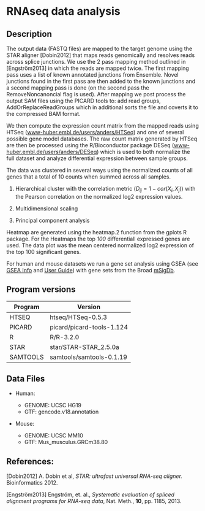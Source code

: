# RNAseq data analysis


## Description

The output data (FASTQ files) are mapped to the target genome using the STAR aligner [Dobin2012] that maps reads genomically and resolves reads across splice junctions. We use the 2 pass mapping method outlined in [Engström2013] in which the reads are mapped twice. The first mapping pass uses a list of known annotated junctions from Ensemble. Novel junctions found in the first pass are then added to the known junctions and a second mapping pass is done (on the second pass the RemoveNoncanoncial flag is used). After mapping we post process the output SAM files using the PICARD tools to: add read groups, AddOrReplaceReadGroups which in additional sorts the file and coverts it to the compressed BAM format.

We then compute the expression count matrix from the mapped reads using HTSeq (www-huber.embl.de/users/anders/HTSeq) and one of several possible gene model databases. The raw count matrix generated by HTSeq are then be processed using the R/Bioconductor package DESeq (www-huber.embl.de/users/anders/DESeq) which is used to both normalize the full dataset and analyze differential expression between sample groups.

The data was clustered in several ways using the normalized counts of all genes that a total of 10 counts when summed across all samples. 

1. Hierarchical cluster with the correlation metric $(D_{ij} = 1 - cor(X_i,X_j))$ with the Pearson correlation on the normalized log2 expression values.

2. Multidimensional scaling

3. Principal component analysis

Heatmap are generated using the heatmap.2 function from the gplots R package. For the Heatmaps the top _100_ differentiall expressed genes are used. The data plot was the mean centered normalized log2 expression of the top 100 significant genes. 

For human and mouse datasets we run a gene set analysis using GSEA (see [GSEA Info](https://www.gsea-msigdb.org/gsea/index.jsp) and [User Guide](https://www.gsea-msigdb.org/gsea/doc/GSEAUserGuideFrame.html)) with gene sets from the Broad [mSigDb](http://software.broadinstitute.org/gsea/msigdb).


## Program versions

| Program | Version                  |
|---------|--------------------------|
|HTSEQ    | htseq/HTSeq-0.5.3        |
|PICARD   | picard/picard-tools-1.124|
|R        | R/R-3.2.0                |
|STAR     | star/STAR-STAR_2.5.0a    |
|SAMTOOLS | samtools/samtools-0.1.19 |


## Data Files

- Human:
	- GENOME:		UCSC HG19
	- GTF: 		gencode.v18.annotation

- Mouse:
	- GENOME:		UCSC MM10
	- GTF: 		Mus_musculus.GRCm38.80


## References:

[Dobin2012] A. Dobin et al, _STAR: ultrafast universal RNA-seq aligner._ Bioinformatics 2012.

[Engström2013] Engström, et. al., _Systematic evaluation of spliced alignment programs for RNA-seq data_, Nat. Meth., **10**, pp. 1185, 2013.

